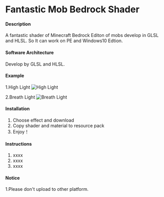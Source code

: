 # Fantastic Mob Bedrock Shader

#### Description
A fantastic shader of Minecraft Bedrock Editon of mobs develop in GLSL and HLSL. So It can work on PE and Windows10 Edtion.

#### Software Architecture
Develop by GLSL and HLSL.

#### Example
1.High Light
![High Light](https://images.gitee.com/uploads/images/2019/0306/112139_90f6a7eb_1850205.png "demo.png")

2.Breath Light
![Breath Light](https://images.gitee.com/uploads/images/2019/0306/112440_d7914b21_1850205.gif "demo.gif")
#### Installation

1. Choose effect and download
2. Copy shader and material to resource pack
3. Enjoy！

#### Instructions

1. xxxx
2. xxxx
3. xxxx

#### Notice
1.Please don't upload to other platform.